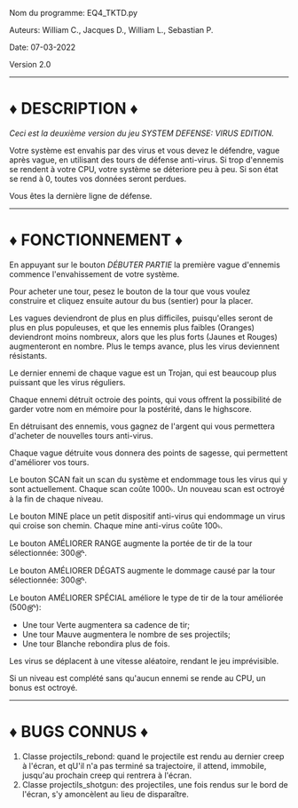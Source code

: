Nom du programme: EQ4_TKTD.py

Auteurs: William C., Jacques D., William L., Sebastian P. 

Date: 07-03-2022

Version 2.0

--------------------------------------------------------------------------------------------------------------------------------------------------------------

# ♦ DESCRIPTION ♦
*Ceci est la deuxième version du jeu SYSTEM DEFENSE: VIRUS EDITION.* 

Votre système est envahis par des virus et vous devez le défendre, vague après vague, en utilisant des tours de défense anti-virus. Si trop d'ennemis se rendent à votre CPU, votre système se déteriore peu à peu. 
Si son état se rend à 0, toutes vos données seront perdues. 

Vous êtes la dernière ligne de défense. 

--------------------------------------------------------------------------------------------------------------------------------------------------------------

# ♦ FONCTIONNEMENT ♦
En appuyant sur le bouton *DÉBUTER PARTIE* la première vague d'ennemis commence l'envahissement de votre système. 

Pour acheter une tour, pesez le bouton de la tour que vous voulez construire et cliquez ensuite autour du bus (sentier) pour la placer. 

Les vagues deviendront de plus en plus difficiles, puisqu'elles seront de plus en plus populeuses, et que les ennemis plus faibles (Oranges) deviendront moins nombreux, alors que les plus forts (Jaunes et Rouges) augmenteront en nombre. 
Plus le temps avance, plus les virus deviennent résistants.

Le dernier ennemi de chaque vague est un Trojan, qui est beaucoup plus puissant que les virus réguliers.

Chaque ennemi détruit octroie des points, qui vous offrent la possibilité de garder votre nom en mémoire pour la postérité, dans le highscore.

En détruisant des ennemis, vous gagnez de l'argent qui vous permettera d'acheter de nouvelles tours anti-virus. 

Chaque vague détruite vous donnera des points de sagesse, qui permettent d'améliorer vos tours. 

Le bouton SCAN fait un scan du système et endommage tous les virus qui y sont actuellement. Chaque scan coûte 1000৳. Un nouveau scan est octroyé à la fin de chaque niveau. 

Le bouton MINE place un petit dispositif anti-virus qui endommage un virus qui croise son chemin. Chaque mine anti-virus coûte 100৳.

Le bouton AMÉLIORER RANGE augmente la portée de tir de la tour sélectionnée: 300௹.

Le bouton AMÉLIORER DÉGATS augmente le dommage causé par la tour sélectionnée: 300௹.

Le bouton AMÉLIORER SPÉCIAL améliore le type de tir de la tour améliorée (500௹):
  - Une tour Verte augmentera sa cadence de tir;
  - Une tour Mauve augmentera le nombre de ses projectils;
  - Une tour Blanche rebondira plus de fois.

Les virus se déplacent à une vitesse aléatoire, rendant le jeu imprévisible.

Si un niveau est complété sans qu'aucun ennemi se rende au CPU, un bonus est octroyé.

--------------------------------------------------------------------------------------------------------------------------------------------------------------

# ♦ BUGS CONNUS ♦
  
  1. Classe projectils_rebond: quand le projectile  est rendu au dernier creep à l'écran, et qU'il n'a pas terminé sa trajectoire, il attend, immobile, jusqu'au prochain creep         qui rentrera à l'écran.
  2. Classe projectils_shotgun: des projectiles, une fois rendus sur le bord de l'écran, s'y amoncèlent au lieu de disparaître.
